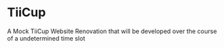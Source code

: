 # TiiCup
A Mock TiiCup Website Renovation that will be developed over the course of a undetermined time slot
